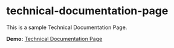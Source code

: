 # technical-documentation-page

This is a sample Technical Documentation Page.

**Demo:** [Technical Documentation Page](https://viaxco.github.io/technical-documentation-page/)
